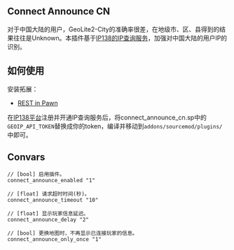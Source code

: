 ## Connect Announce CN
对于中国大陆的用户，GeoLite2-City的准确率很差，在地级市、区、县得到的结果往往是Unknown。本插件基于[IP138的IP查询服务](https://user.ip138.com/ip/doc)，加强对中国大陆的用户IP的识别。

## 如何使用
安装拓展：
* [REST in Pawn](https://forums.alliedmods.net/showthread.php?t=298024)

在[IP138平台](https://user.ip138.com/ip/doc)注册并开通IP查询服务后，将connect_announce_cn.sp中的`GEOIP_API_TOKEN`替换成你的token，编译并移动到`addons/sourcemod/plugins/`中即可。

## Convars
```
// [bool] 启用插件。
connect_announce_enabled "1"

// [float] 请求超时时间(秒)。
connect_announce_timeout "10"

// [float] 显示玩家信息延迟。
connect_announce_delay "2"

// [bool] 更换地图时，不再显示已连接玩家的信息。
connect_announce_only_once "1"
```
